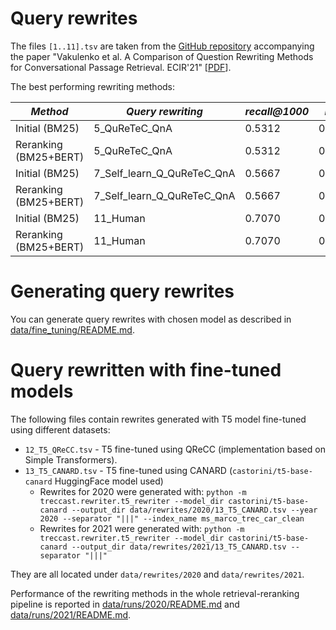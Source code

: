 # Query rewrites

The files `[1..11].tsv` are taken from the [GitHub repository](https://github.com/svakulenk0/cast_evaluation) accompanying the paper "Vakulenko et al. A Comparison of Question Rewriting Methods for Conversational Passage Retrieval. ECIR'21" [[PDF](https://arxiv.org/pdf/2101.07382.pdf)].

The best performing rewriting methods:

| *Method* | *Query rewriting* | *recall@1000* | *MAP* | *MRR* | *NDCG* | *NDCG@5* |
| -- | -- | -- | -- | -- | -- | -- |
| Initial (BM25) | 5_QuReTeC_QnA | 0.5312 | 0.0927 | 0.2621 | 0.3109 | 0.1703 |
| Reranking (BM25+BERT) | 5_QuReTeC_QnA | 0.5312 | 0.2084 | 0.4888 | 0.4233 | 0.3540 |
| Initial (BM25) | 7_Self_learn_Q_QuReTeC_QnA | 0.5667 | 0.0940 | 0.2567 | 0.3257 | 0.1669 |
| Reranking (BM25+BERT) | 7_Self_learn_Q_QuReTeC_QnA | 0.5667 | 0.2220 | 0.5128 | 0.4457 | 0.3625 |
| Initial (BM25) | 11_Human | 0.7070 | 0.1439 | 0.3777 | 0.4232 | 0.2431 |
| Reranking (BM25+BERT) | 11_Human | 0.7070 | 0.3269 | 0.6912 | 0.5830 | 0.5116 |

# Generating query rewrites

You can generate query rewrites with chosen model as described in [data/fine_tuning/README.md](../fine_tuning/README.md). 

# Query rewritten with fine-tuned models

The following files contain rewrites generated with T5 model fine-tuned using different datasets:
  * `12_T5_QReCC.tsv` - T5 fine-tuned using QReCC (implementation based on Simple Transformers).
  * `13_T5_CANARD.tsv` - T5 fine-tuned using CANARD (`castorini/t5-base-canard` HuggingFace model used)
    - Rewrites for 2020 were generated with:
    `python -m treccast.rewriter.t5_rewriter --model_dir castorini/t5-base-canard --output_dir data/rewrites/2020/13_T5_CANARD.tsv --year 2020 --separator "|||" --index_name ms_marco_trec_car_clean`
    - Rewrites for 2021 were generated with:
    `python -m treccast.rewriter.t5_rewriter --model_dir castorini/t5-base-canard --output_dir data/rewrites/2021/13_T5_CANARD.tsv --separator "|||"`

They are all located under `data/rewrites/2020` and `data/rewrites/2021`.

Performance of the rewriting methods in the whole retrieval-reranking pipeline is reported in [data/runs/2020/README.md](../runs/2020/README.md) and [data/runs/2021/README.md](../runs/2021/README.md).
